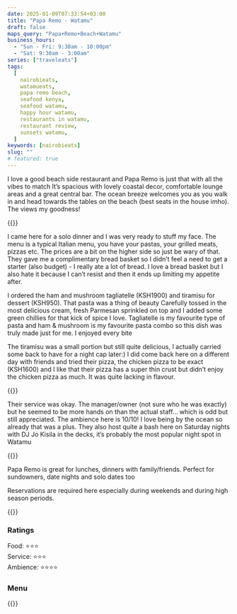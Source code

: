 ```yaml
---
date: 2025-01-09T07:33:54+03:00
title: "Papa Remo - Watamu"
draft: false
maps_query: "Papa+Remo+Beach+Watamu"
business_hours:
  - "Sun - Fri: 9:30am - 10:00pm"
  - "Sat: 9:30am - 3:00am"
series: ["traveleats"]
tags:
  [
    nairobieats,
    watamueats,
    papa remo beach,
    seafood kenya,
    seafood watamu,
    happy hour watamu,
    restaurants in watamu,
    restaurant review,
    sunsets watamu,
  ]
keywords: [nairobieats]
slug: ""
# featured: true
---
```


I love a good beach side restaurant and Papa Remo is just that with all the vibes to match It’s spacious with lovely coastal decor, comfortable lounge areas and a great central bar. The ocean breeze welcomes you as you walk in and head towards the tables on the beach (best seats in the house imho). The views my goodness!

{{<image-gallery key="papa-remo" titles="papa-remo01 papa-remo04 papa-remo05 papa-remo07">}}

I came here for a solo dinner and I was very ready to stuff my face. The menu is a typical Italian menu, you have your pastas, your grilled meats, pizzas etc. The prices are a bit on the higher side so just be wary of that. They gave me a complimentary bread basket so I didn’t feel a need to get a starter (also budget) - I really ate a lot of bread. I love a bread basket but I also hate it because I can’t resist and then it ends up limiting my appetite after.

I ordered the ham and mushroom tagliatelle (KSH1900) and tiramisu for dessert (KSH950). That pasta was a thing of beauty Carefully tossed in the most delicious cream, fresh Parmesan sprinkled on top and I added some green chillies for that kick of spice I love. Tagliatelle is my favourite type of pasta and ham & mushroom is my favourite pasta combo so this dish was truly made just for me. I enjoyed every bite

The tiramisu was a small portion but still quite delicious, I actually carried some back to have for a night cap later:) I did come back here on a different day with friends and tried their pizza, the chicken pizza to be exact (KSH1600) and I like that their pizza has a super thin crust but didn’t enjoy the chicken pizza as much. It was quite lacking in flavour.

{{<image-gallery key="papa-remo" titles="papa-remo09 papa-remo10 papa-remo11 papa-remo12">}}

Their service was okay. The manager/owner (not sure who he was exactly) but he seemed to be more hands on than the actual staff… which is odd but still appreciated. The ambience here is 10/10! I love being by the ocean so already that was a plus. They also host quite a bash here on Saturday nights with DJ Jo Kisila in the decks, it’s probably the most popular night spot in Watamu

{{<image-gallery key="papa-remo" titles="papa-remo02 papa-remo03 papa-remo06 papa-remo08">}}

Papa Remo is great for lunches, dinners with family/friends. Perfect for sundowners, date nights and solo dates too

Reservations are required here especially during weekends and during high season periods.

{{<image-gallery key="" titles="">}}

### Ratings

Food: ⭐️⭐️⭐️<br>
Service: ⭐️️⭐️⭐️<br>
Ambience: ⭐⭐️⭐️⭐️<br>

### Menu

{{<remote-image-gallery key="papa-remo-menu">}}

